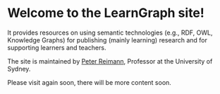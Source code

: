 # Welcome to the LearnGraph site!

It provides resources on using semantic technologies (e.g., RDF, OWL, Knowledge Graphs) for publishing (mainly learning) research and for supporting learners and teachers.  

The site is maintained by 
[Peter Reimann](https://www.sydney.edu.au/arts/about/our-people/academic-staff/peter-reimann.html), Professor at the University of Sydney.

Please visit again soon, there will be more content soon. 
